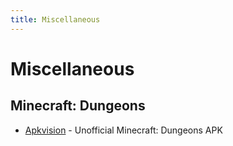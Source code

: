 ```yaml
---
title: Miscellaneous
---
```


# Miscellaneous

## Minecraft: Dungeons

* [Apkvision](https://apkvision.org/games/role-playing/minecraft-dungeons-64159/) - Unofficial Minecraft: Dungeons APK
